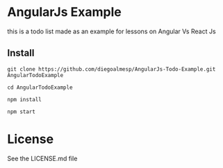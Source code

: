 # AngularJs Example

this is a todo list made as an example for lessons on Angular Vs React Js

## Install

    git clone https://github.com/diegoalmesp/AngularJs-Todo-Example.git AngularTodoExample

    cd AngularTodoExample

    npm install

    npm start

# License

See the LICENSE.md file